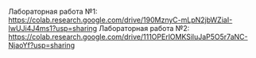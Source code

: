 Лабораторная работа №1: https://colab.research.google.com/drive/190MznyC-mLpN2jbWZiaI-IwUJi4J4ms1?usp=sharing
Лабораторная работа №2: https://colab.research.google.com/drive/111OPErlOMKSiluJaP5O5r7aNC-NjaoYf?usp=sharing
